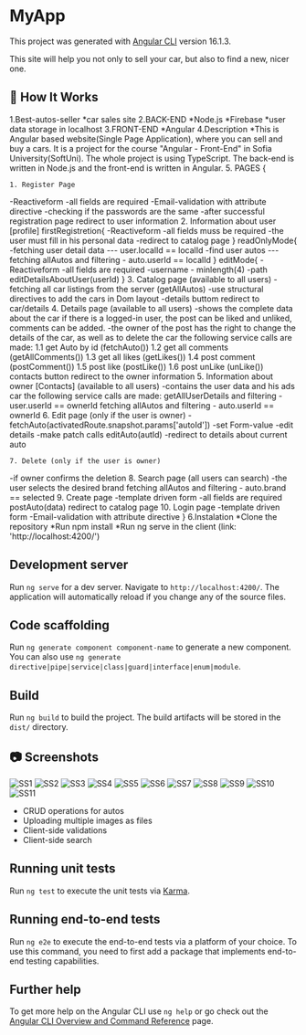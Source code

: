 # MyApp
This project was generated with [Angular CLI](https://github.com/angular/angular-cli) version 16.1.3.

This site will help you not only to sell your car, but also to find a new, nicer one.

## 💁 How It Works
1.Best-autos-seller
*car sales site
2.BACK-END
*Node.js
*Firebase
*user data storage in localhost
3.FRONT-END
*Angular
4.Description
*This is Angular based website(Single Page Application), where you can sell and buy a cars. It is a project for the course "Angular - Front-End" in Sofia University(SoftUni). The whole project is using TypeScript. The back-end is written in Node.js and the front-end is written in Angular. 
5. PAGES {

    1. Register Page
   -Reactiveform
   -all fields are required
   -Email-validation with attribute directive
   -checking if the passwords are the same
   -after successful registration page redirect to user information
    2. Information about user [profile]
   firstRegistretion{
   -Reactiveform
   -all fields muss be required
   -the user must fill in his personal data
   -redirect to catalog page
   }
   readOnlyMode{
   -fetching user detail data --- user.localId == localId
   -find user autos --- fetching allAutos and filtering - auto.userId == localId
   }
   editMode{
   -Reactiveform
   -all fields are required
   -username - minlength(4)
   -path editDetailsAboutUser(userId)
   }
    3. Catalog page (available to all users)
   -fetching all car listings from the server (getAllAutos)
   -use structural directives to add the cars in Dom layout
   -details buttom redirect to car/details
    4. Details page (available to all users)
   -shows the complete data about the car
   if there is a logged-in user, the post can be liked and unliked, comments can be added.
   -the owner of the post has the right to change the details of the car, as well as to delete the car
   the following service calls are made:
   1.1 get Auto by id (fetchAuto())
   1.2 get all comments (getAllComments())
   1.3 get all likes (getLikes())
   1.4 post comment (postComment())
   1.5 post like (postLike())
   1.6 post unLike (unLike())
   contacts button redirect to the owner information
    5. Information about owner [Contacts] (available to all users)
   -contains the user data and his ads car
   the following service calls are made:
   getAllUserDetails and filtering - user.userId == ownerId
   fetching allAutos and filtering - auto.userId == ownerId
    6. Edit page (only if the user is owner)
    - fetchAuto(activatedRoute.snapshot.params['autoId'])
  -set Form-value
  -edit details
  -make patch calls editAuto(autId)
  -redirect to details about current auto

    7. Delete (only if the user is owner)
   -if owner confirms the deletion
    8. Search page (all users can search)
   -the user selects the desired brand
   fetching allAutos and filtering - auto.brand == selected
    9. Create page
   -template driven form
   -all fields are required
   postAuto(data)
   redirect to catalog page
    10. Login page
    -template driven form
    -Email-validation with attribute directive
}
6.Instalation
*Clone the repository
*Run npm install
*Run ng serve in the client (link: 'http://localhost:4200/')

<!-- ## ℹ️ General Information
<a name="general-information" />

The Best-Auto-Seller is a project created for people who want to sell their car and for people who want to buy a new car. People can also like and comment on given listings.
The project was created as a project assignment for [Angular - юни 2023](https://softuni.bg/trainings/4112/angular-june-2023). -->

## Development server

Run `ng serve` for a dev server. Navigate to `http://localhost:4200/`. The application will automatically reload if you change any of the source files.

## Code scaffolding

Run `ng generate component component-name` to generate a new component. You can also use `ng generate directive|pipe|service|class|guard|interface|enum|module`.

## Build

Run `ng build` to build the project. The build artifacts will be stored in the `dist/` directory.


<!-- ## 💁 How It Works
<a name="how-it-works"/>

### Guests:
Can view the homepage,\
browse all available autos,\
login/register,\


### Logged-In Users:
Can view the homepage,\
browse all available autos,\
view a autos details,\
create/update their autos,\
create user details,\
creating likes and comments,\ -->


## 📷 Screenshots
<a name="screenshots"/>

![SS1](/assets/screenshots/screenshots:scr1.png)
![SS2](/assets/screenshots/screenshots:scr2.png)
![SS3](/assets/screenshots/screenshots:scr3.png)
![SS4](/assets/screenshots/screenshots:scr4.png)
![SS5](/assets/screenshots/screenshots:scr5.png)
![SS6](/assets/screenshots/screenshots:scr6.png)
![SS7](/assets/screenshots/screenshots:scr7.png)
![SS8](/assets/screenshots/screenshots:scr8.png)
![SS9](/assets/screenshots/screenshots:scr9.png)
![SS10](/assets/screenshots/screenshots:scr10.png)
![SS11](/assets/screenshots/screenshots:scr11.png)



<a name="features"/>

- CRUD operations for autos
- Uploading multiple images as files
- Client-side validations
- Client-side search

## Running unit tests

Run `ng test` to execute the unit tests via [Karma](https://karma-runner.github.io).

## Running end-to-end tests

Run `ng e2e` to execute the end-to-end tests via a platform of your choice. To use this command, you need to first add a package that implements end-to-end testing capabilities.

## Further help

To get more help on the Angular CLI use `ng help` or go check out the [Angular CLI Overview and Command Reference](https://angular.io/cli) page.
